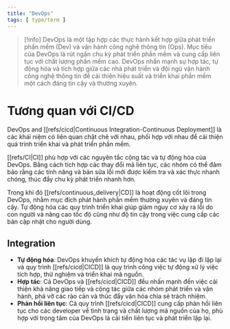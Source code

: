 ```yaml
---
title: "DevOps"
tags: [ type/term ]
---
```


> [!info]
> DevOps là một tập hợp các thực hành kết hợp giữa phát triển phần mềm (Dev) và vận hành công nghệ thông tin (Ops). Mục
> tiêu của DevOps là rút ngắn chu kỳ phát triển phần mềm và cung cấp liên tục với chất lượng phần mềm cao. DevOps nhấn
> mạnh sự hợp tác, tự động hóa và tích hợp giữa các nhà phát triển và đội ngũ vận hành công nghệ thông tin để cải thiện
> hiệu suất và triển khai phần mềm một cách đáng tin cậy và thường xuyên.

# Tương quan với CI/CD

DevOps and [[refs/cicd|Continuous Integration-Continuous Deployment]] là các khái niệm có liên quan chặt chẽ với nhau,
phối hợp với nhau để cải thiện quá trình triển khai và phát triển phần mềm.

[[refs/CI|CI]] phù hợp với các nguyên tắc cộng tác và tự động hóa của DevOps. Bằng cách tích hợp các thay đổi mã liên
tục, các nhóm có thể đảm bảo rằng các tính năng và bản sửa lỗi mới được kiểm tra và xác thực nhanh chóng, thúc đẩy chu
kỳ phát triển nhanh hơn.

Trong khi đó [[refs/continuous_delivery|CD]] là hoạt động cốt lõi trong DevOps, nhằm mục đích phát hành phần mềm thường xuyên và đáng tin
cậy. Tự động hóa các quy trình triển khai giúp giảm nguy cơ xảy ra lỗi do con người và nâng cao tốc độ cũng như độ tin
cậy trong việc cung cấp các bản cập nhật cho người dùng.

## Integration

* **Tự động hóa**: DevOps khuyến khích tự động hóa các tác vụ lặp đi lặp lại và quy trình [[refs/cicd|CICD]] là quy trình công
việc tự động xử lý việc tích hợp, thử nghiệm và triển khai mã nguồn.
* **Hợp tác**: Cả DevOps và [[refs/cicd|CICD]] đều nhấn mạnh đến việc cải thiện khả năng giao tiếp và cộng tác giữa các nhóm
phát triển và vận hành, phá vỡ các rào cản và thúc đẩy văn hóa chia sẻ trách nhiệm.
* **Phản hồi liên tục**: Cả quy trình [[refs/cicd|CICD]] cung cấp phản hồi liên tục cho các developer về tình trạng và chất
lượng mã nguồn của họ, phù hợp với trọng tâm của DevOps là cải tiến liên tục và phát triển lặp lại.
